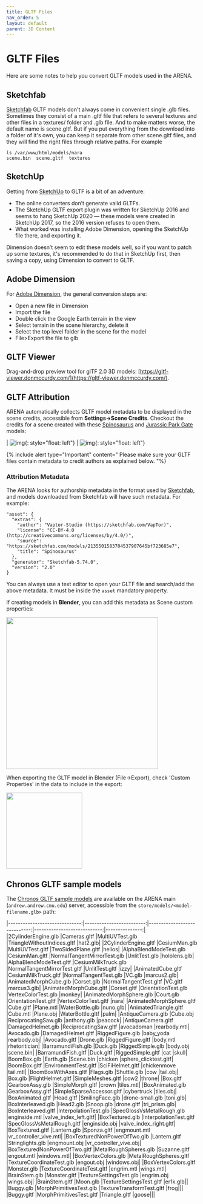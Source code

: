 ```yaml
---
title: GLTF Files
nav_order: 5
layout: default
parent: 3D Content
---
```


# GLTF Files

Here are some notes to help you convert GLTF models used in the ARENA.

## Sketchfab
[Sketchfab](https://sketchfab.com/3d-models) GLTF models don't always come in convenient single .glb files. Sometimes they consist of a main .gltf file that refers to several textures and other files in a textures/ folder and .glb file. And to make matters worse, the default name is scene.gltf. But if you put everything from the download into a folder of it's own, you can keep it separate from other scene.gltf files, and they will find the right files through relative paths. For example
```shell
ls /var/www/html/models/nara
scene.bin  scene.gltf  textures
```

## SketchUp
Getting from [SketchUp](https://www.sketchup.com/) to GLTF is a bit of an adventure:
- The online converters don’t generate valid GLTFs.
- The SketchUp GLTF export plugin was written for SketchUp 2016 and seems to hang SketchUp 2020 — these models were created in SketchUp 2017, so the 2016 version refuses to open them.
- What worked was installing Adobe Dimension, opening the SketchUp file there, and exporting it.

Dimension doesn’t seem to edit these models well, so if you want to patch up some textures, it's recommended to do that in SketchUp first, then saving a copy, using Dimension to convert to GLTF.

## Adobe Dimension
For [Adobe Dimension](https://www.adobe.com/products/dimension.html), the general conversion steps are:
- Open a new file in Dimension
- Import the file
- Double click the Google Earth terrain in the view
- Select terrain in the scene hierarchy, delete it
- Select the top level folder in the scene for the model
- File>Export the file to glb

## GLTF Viewer
Drag-and-drop preview tool for glTF 2.0 3D models: [https://gltf-viewer.donmccurdy.com/](https://gltf-viewer.donmccurdy.com/).

## GLTF Attribution

ARENA automatically collects GLTF model metadata to be displayed in the scene credits, accessible from **Settings->Scene Credits**. Checkout the credits for a scene created with these [Spinosaurus](https://sketchfab.com/models/2135501583704537907645bf723685e7) and [Jurassic Park Gate](https://sketchfab.com/3d-models/jurassic-park-gate-3b7728e476544f6c99c99da5a34bhttps://sketchfab.com/3d-models/jurassic-park-gate-3b7728e476544f6c99c99da5a34bea1d) models:

| ![img](/assets/img/3dcontent/settings.png){: style="float: left"} | ![img](/assets/img/3dcontent/credits.png){: style="float: left"}

{% include alert type="Important" content="
Please make sure your GLTF files contain metadata to credit authors as explained below.
"%}

### Attribution Metadata

The ARENA looks for authorship metadata in the format used by [Sketchfab](https://sketchfab.com/3d-models), and models downloaded from Sketchfab will have such metadata. For example:
```
"asset": {
  "extras": {
    "author": "Vaptor-Studio (https://sketchfab.com/VapTor)",
    "license": "CC-BY-4.0 (http://creativecommons.org/licenses/by/4.0/)",
    "source": "https://sketchfab.com/models/2135501583704537907645bf723685e7",
    "title": "Spinosaurus"
  },
  "generator": "Sketchfab-5.74.0",
  "version": "2.0"
}
```
You can always use a text editor to open your GLTF file and search/add the above metadata. It must be inside the `asset` mandatory property.

If creating models in **Blender**, you can add this metadata as Scene custom properties:

<img src="/assets/img/3dcontent/blender-scene-properties.png" width="400"/>

When exporting the GLTF model in Blender (File->Export), check 'Custom Properties' in the data to include in the export:

<img src="/assets/img/3dcontent/blender-gltf-export.png" width="200"/>

## Chronos GLTF sample models

The [Chronos GLTF sample models](https://github.com/KhronosGroup/glTF-Sample-Models/tree/master/2.0) are available on the ARENA main (`andrew.andrew.cmu.edu`) server, accessible from the `store/models/<model-filename.glb>` path:

|------------------------------:|-------------------------:|-----------------------------:|----------------------------:|---------------:|
|2CylinderEngine.glb            |Cameras.gltf              |MultiUVTest.glb               |TriangleWithoutIndices.gltf  |hat2.glb|
|2CylinderEngine.gltf           |CesiumMan.glb             |MultiUVTest.gltf              |TwoSidedPlane.gltf           |helios|
|AlphaBlendModeTest.glb         |CesiumMan.gltf            |NormalTangentMirrorTest.glb   |UnlitTest.glb                |hololens.glb|
|AlphaBlendModeTest.gltf        |CesiumMilkTruck.glb       |NormalTangentMirrorTest.gltf  |UnlitTest.gltf               |izzy|
|AnimatedCube.gltf              |CesiumMilkTruck.gltf      |NormalTangentTest.glb         |VC.glb                       |marcus2.glb|
|AnimatedMorphCube.glb          |Corset.glb                |NormalTangentTest.gltf        |VC.gltf                      |marcus3.glb|
|AnimatedMorphCube.gltf         |Corset.gltf               |OrientationTest.glb           |VertexColorTest.glb          |monkey|
|AnimatedMorphSphere.glb        |Court.glb                 |OrientationTest.gltf          |VertexColorTest.gltf         |nara|
|AnimatedMorphSphere.gltf       |Cube.gltf                 |Plane.mtl                     |WaterBottle.glb              |nuno.glb|
|AnimatedTriangle.gltf          |Cube.mtl                  |Plane.obj                     |WaterBottle.gltf             |palm|
|AntiqueCamera.glb              |Cube.obj                  |ReciprocatingSaw.glb          |anthony.glb                  |peacock|
|AntiqueCamera.gltf             |DamagedHelmet.glb         |ReciprocatingSaw.gltf         |avocadoman                   |rearbody.mtl|
|Avocado.glb                    |DamagedHelmet.gltf        |RiggedFigure.glb              |baby_yoda                    |rearbody.obj|
|Avocado.gltf                   |Drone.glb                 |RiggedFigure.gltf             |body.mtl                     |rhetoritician|
|BarramundiFish.glb             |Duck.glb                  |RiggedSimple.glb              |body.obj                     |scene.bin|
|BarramundiFish.gltf            |Duck.gltf                 |RiggedSimple.gltf             |cat                          |skull|
|BoomBox.glb                    |Earth.glb                 |Scene.bin                     |chicken                      |sphere_clicktest.gltf|
|BoomBox.gltf                   |EnvironmentTest.gltf      |SciFiHelmet.gltf              |chickenmove                  |tail.mtl|
|BoomBoxWithAxes.gltf           |Flags.glb                 |Shuttle.glb                   |cow                          |tail.obj|
|Box.glb                        |FlightHelmet.gltf         |SimpleMeshes.gltf             |cow2                         |throne|
|Box.gltf                       |GearboxAssy.glb           |SimpleMorph.gltf              |crown                        |tiles.mtl|
|BoxAnimated.glb                |GearboxAssy.gltf          |SimpleSparseAccessor.gltf     |cybertruck                   |tiles.obj|
|BoxAnimated.gltf               |Head.gltf                 |SmilingFace.glb               |drone-small.glb              |toni.glb|
|BoxInterleaved.glb             |Head2.glb                 |Snoop.glb                     |drone.gltf                   |tri_prism.glb|
|BoxInterleaved.gltf            |InterpolationTest.glb     |SpecGlossVsMetalRough.glb     |enginside.mtl                |valve_index_left.gltf|
|BoxTextured.glb                |InterpolationTest.gltf    |SpecGlossVsMetalRough.gltf    |enginside.obj                |valve_index_right.gltf|
|BoxTextured.gltf               |Lantern.glb               |Sponza.gltf                   |engmount.mtl                 |vr_controller_vive.mtl|
|BoxTexturedNonPowerOfTwo.glb   |Lantern.gltf              |Stringlights.glb              |engmount.obj                 |vr_controller_vive.obj|
|BoxTexturedNonPowerOfTwo.gltf  |MetalRoughSpheres.glb     |Suzanne.gltf                  |engout.mtl                   |windows.mtl|
|BoxVertexColors.glb            |MetalRoughSpheres.gltf    |TextureCoordinateTest.glb     |engout.obj                   |windows.obj|
|BoxVertexColors.gltf           |Monster.glb               |TextureCoordinateTest.gltf    |engrim.mtl                   |wings.mtl|
|BrainStem.glb                  |Monster.gltf              |TextureSettingsTest.glb       |engrim.obj                   |wings.obj|
|BrainStem.gltf                 |Moon.glb                  |TextureSettingsTest.gltf      |er1k.glb||
|Buggy.glb                      |MorphPrimitivesTest.glb   |TextureTransformTest.gltf     |frog|||
|Buggy.gltf                     |MorphPrimitivesTest.gltf  |Triangle.gltf                 |goose|||
